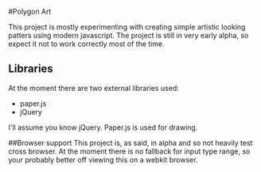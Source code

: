 #Polygon Art

This project is mostly experimenting with creating simple artistic looking patters using modern javascript. 
The project is still in very early alpha, so expect it not to work correctly most of the time.

## Libraries
At the moment there are two external libraries used:

- paper.js
- jQuery

I'll assume you know jQuery. Paper.js is used for drawing.

##Browser support
This project is, as said, in alpha and so not heavily test cross browser. At the moment there is no fallback for input type range,
so your probably better off viewing this on a webkit browser.